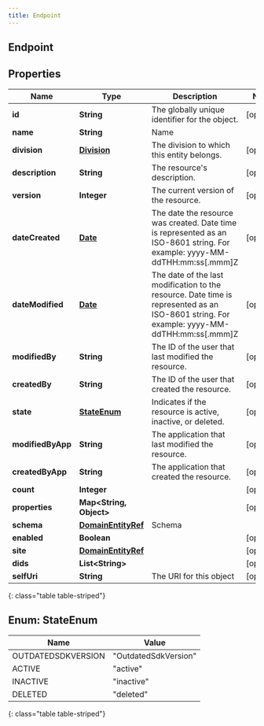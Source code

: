 ```yaml
---
title: Endpoint
---
```


## Endpoint

## Properties

| Name              | Type                                                           | Description                                                                                                                                | Notes      |
| ----------------- | -------------------------------------------------------------- | ------------------------------------------------------------------------------------------------------------------------------------------ | ---------- |
| **id**            | <!----><!---->**String**<!---->                                | The globally unique identifier for the object.                                                                                             | [optional] |
| **name**          | <!----><!---->**String**<!---->                                | Name                                                                                                                                       |            |
| **division**      | <!----><!---->[**Division**](Division.md)<!---->               | The division to which this entity belongs.                                                                                                 | [optional] |
| **description**   | <!----><!---->**String**<!---->                                | The resource&#39;s description.                                                                                                            | [optional] |
| **version**       | <!----><!---->**Integer**<!---->                               | The current version of the resource.                                                                                                       | [optional] |
| **dateCreated**   | <!----><!---->[**Date**](Date.md)<!---->                       | The date the resource was created. Date time is represented as an ISO-8601 string. For example: yyyy-MM-ddTHH:mm:ss[.mmm]Z                 | [optional] |
| **dateModified**  | <!----><!---->[**Date**](Date.md)<!---->                       | The date of the last modification to the resource. Date time is represented as an ISO-8601 string. For example: yyyy-MM-ddTHH:mm:ss[.mmm]Z | [optional] |
| **modifiedBy**    | <!----><!---->**String**<!---->                                | The ID of the user that last modified the resource.                                                                                        | [optional] |
| **createdBy**     | <!----><!---->**String**<!---->                                | The ID of the user that created the resource.                                                                                              | [optional] |
| **state**         | [**StateEnum**](#StateEnum)<!---->                             | Indicates if the resource is active, inactive, or deleted.                                                                                 | [optional] |
| **modifiedByApp** | <!----><!---->**String**<!---->                                | The application that last modified the resource.                                                                                           | [optional] |
| **createdByApp**  | <!----><!---->**String**<!---->                                | The application that created the resource.                                                                                                 | [optional] |
| **count**         | <!----><!---->**Integer**<!---->                               |                                                                                                                                            | [optional] |
| **properties**    | <!----><!---->**Map&lt;String, Object&gt;**<!---->             |                                                                                                                                            | [optional] |
| **schema**        | <!----><!---->[**DomainEntityRef**](DomainEntityRef.md)<!----> | Schema                                                                                                                                     |            |
| **enabled**       | <!----><!---->**Boolean**<!---->                               |                                                                                                                                            | [optional] |
| **site**          | <!----><!---->[**DomainEntityRef**](DomainEntityRef.md)<!----> |                                                                                                                                            | [optional] |
| **dids**          | <!----><!---->**List&lt;String&gt;**<!---->                    |                                                                                                                                            | [optional] |
| **selfUri**       | <!----><!---->**String**<!---->                                | The URI for this object                                                                                                                    | [optional] |

{: class="table table-striped"}

<a name="StateEnum"></a>

## Enum: StateEnum

| Name               | Value                          |
| ------------------ | ------------------------------ |
| OUTDATEDSDKVERSION | &quot;OutdatedSdkVersion&quot; |
| ACTIVE             | &quot;active&quot;             |
| INACTIVE           | &quot;inactive&quot;           |
| DELETED            | &quot;deleted&quot;            |

{: class="table table-striped"}
